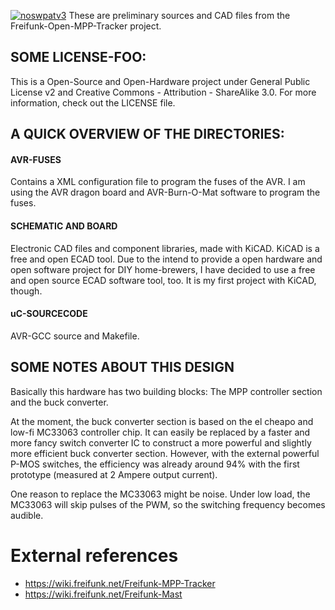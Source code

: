 [![noswpatv3](http://zoobab.wdfiles.com/local--files/start/noupcv3.jpg)](https://ffii.org/donate-now-to-save-europe-from-software-patents-says-ffii/)
These are preliminary sources and CAD files from the
Freifunk-Open-MPP-Tracker project.


## SOME LICENSE-FOO:
This is a Open-Source and Open-Hardware project under General Public License
v2 and Creative Commons - Attribution - ShareAlike 3.0.
For more information, check out the LICENSE file.

## A QUICK OVERVIEW OF THE DIRECTORIES:

#### AVR-FUSES
Contains a XML configuration file to program the fuses of the AVR. I am
using the AVR dragon board and AVR-Burn-O-Mat software to program the fuses.

#### SCHEMATIC AND BOARD
Electronic CAD files and component libraries, made with KiCAD. KiCAD is a free and
open ECAD tool.  Due to the intend to provide a open hardware and open
software project for DIY home-brewers, I have decided to use a free and open
source ECAD software tool, too. It is my first project with KiCAD, though.

#### uC-SOURCECODE
AVR-GCC source and Makefile. 

## SOME NOTES ABOUT THIS DESIGN
Basically this hardware has two building blocks: 
The MPP controller section and the buck converter.

At the moment, the buck converter section is based on the el cheapo and
low-fi MC33063 controller chip.  It can easily be replaced by a faster and
more fancy switch converter IC to construct a more powerful and slightly more 
efficient buck converter section.  However, with the external powerful P-MOS
switches, the efficiency was already around 94% with the first prototype 
(measured at 2 Ampere output current).

One reason to replace the MC33063 might be noise. Under low load, the
MC33063 will skip pulses of the PWM, so the switching frequency becomes
audible. 

# External references

* https://wiki.freifunk.net/Freifunk-MPP-Tracker
* https://wiki.freifunk.net/Freifunk-Mast
